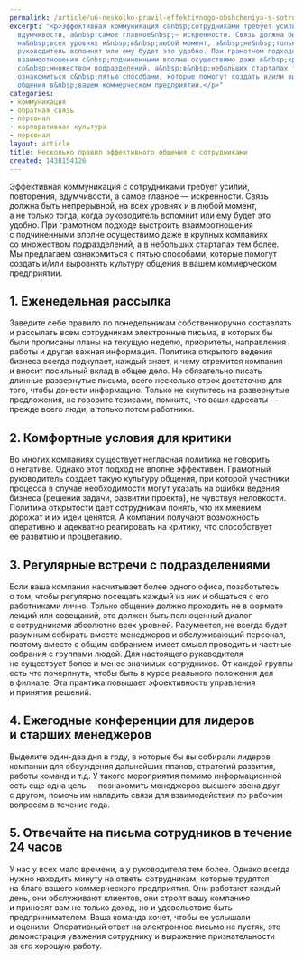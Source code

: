 ```yaml
---
permalink: /article/u6-neskolko-pravil-effektivnogo-obshcheniya-s-sotrudnikami
excerpt: "<p>Эффективная коммуникация с&nbsp;сотрудниками требует усилий, повторения,
  вдумчивости, а&nbsp;самое главное&nbsp;— искренности. Связь должна быть непрерывной,
  на&nbsp;всех уровнях и&nbsp;в&nbsp;любой момент, а&nbsp;не&nbsp;только тогда, когда
  руководитель вспомнит или ему будет это удобно. При грамотном подходе выстроить
  взаимоотношения с&nbsp;подчиненными вполне осуществимо даже в&nbsp;крупных компаниях
  со&nbsp;множеством подразделений, а&nbsp;в&nbsp;небольших стартапах тем более. Мы&nbsp;предлагаем
  ознакомиться с&nbsp;пятью способами, которые помогут создать и/или выровнять культуру
  общения в&nbsp;вашем коммерческом предприятии.</p>"
categories:
- коммуникация
- обратная связь
- персонал
- корпоративная культура
- персонал
layout: article
title: Несколько правил эффективного общения с сотрудниками
created: 1438154126
---
```

Эффективная коммуникация с сотрудниками требует усилий, повторения, вдумчивости, а самое главное — искренности. Связь должна быть непрерывной, на всех уровнях и в любой момент, а не только тогда, когда руководитель вспомнит или ему будет это удобно. При грамотном подходе выстроить взаимоотношения с подчиненными вполне осуществимо даже в крупных компаниях со множеством подразделений, а в небольших стартапах тем более. Мы предлагаем ознакомиться с пятью способами, которые помогут создать и/или выровнять культуру общения в вашем коммерческом предприятии.

## 1. Еженедельная рассылка ##

Заведите себе правило по понедельникам собственноручно составлять и рассылать всем сотрудникам электронные письма, в которых бы были прописаны планы на текущую неделю, приоритеты, направления работы и другая важная информация. Политика открытого ведения бизнеса всегда подкупает, каждый знает, к чему стремится компания и вносит посильный вклад в общее дело. Не обязательно писать длинные развернутые письма, всего несколько строк достаточно для того, чтобы донести информацию. Только не скупитесь на развернутые предложения, не говорите тезисами, помните, что ваши адресаты — прежде всего люди, а только потом работники.

## 2. Комфортные условия для критики ##

Во многих компаниях существует негласная политика не говорить о негативе. Однако этот подход не вполне эффективен. Грамотный руководитель создает такую культуру общения, при которой участники процесса в случае необходимости могут указать на ошибки ведения бизнеса (решении задачи, развитии проекта), не чувствуя неловкости. Политика открытости дает сотрудникам понять, что их мнением дорожат и их идеи ценятся. А компании получают возможность оперативно и адекватно реагировать на критику, что способствует ее развитию и процветанию.

## 3. Регулярные встречи с подразделениями ##

Если ваша компания насчитывает более одного офиса, позаботьтесь о том, чтобы регулярно посещать каждый из них и общаться с его работниками лично. Только общение должно проходить не в формате лекций или совещаний, это должен быть полноценный диалог с сотрудниками абсолютно всех уровней. Разумеется, не всегда будет разумным собирать вместе менеджеров и обслуживающий персонал, поэтому вместе с общим собранием имеет смысл проводить и частные собрания с группами людей. Для настоящего руководителя не существует более и менее значимых сотрудников. От каждой группы есть что почерпнуть, чтобы быть в курсе реального положения дел в филиале. Эта практика повышает эффективность управления и принятия решений.

## 4. Ежегодные конференции для лидеров и старших менеджеров ##

Выделите один-два дня в году, в которые бы вы собирали лидеров компании для обсуждения дальнейших планов, стратегий развития, работы команд и т.д. У такого мероприятия помимо информационной есть еще одна цель — познакомить менеджеров высшего звена друг с другом, помочь им наладить связи для взаимодействия по рабочим вопросам в течение года.

## 5. Отвечайте на письма сотрудников в течение 24 часов ##

У нас у всех мало времени, а у руководителя тем более. Однако всегда нужно находить минуту на ответы сотрудникам, которые трудятся на благо вашего коммерческого предприятия. Они работают каждый день, они обслуживают клиентов, они строят вашу компанию и приносят вам не только доход, но и удовольствие быть предпринимателем. Ваша команда хочет, чтобы ее услышали и оценили. Оперативный ответ на электронное письмо не пустяк, это демонстрация уважения сотруднику и выражение признательности за его хорошую работу.
